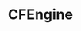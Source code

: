 ---
blog: https://cfengine.com/blog
codehost: https://github.com/cfengine
googleplus: https://plus.google.com/+cfengine
linkedin: http://linkedin.com/company/cfengine
logohandle: cfengine
sort: cfengine
title: CFEngine
twitter: https://x.com/cfengine
website: https://cfengine.com/
---